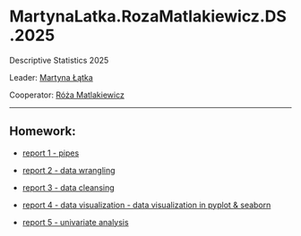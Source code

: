 # MartynaLatka.RozaMatlakiewicz.DS.2025
Descriptive Statistics 2025

Leader: [Martyna Łątka](https://github.com/MartynaLatka)

Cooperator: [Róża Matlakiewicz](https://github.com/RozaMatlakiewicz/RMatlakiewicz)

----------
Homework:
----------
- [report 1 - pipes](https://github.com/MartynaLatka/MartynaLatka.RozaMatlakiewicz.DS.2025/blob/main/Report1/Report1%20(2).md)


- [report 2 - data wrangling](https://github.com/MartynaLatka/MartynaLatka.RozaMatlakiewicz.DS.2025/tree/main/report2)
- [report 3 - data cleansing](https://github.com/MartynaLatka/MartynaLatka.RozaMatlakiewicz.DS.2025/blob/main/report3/Exercise%204.ipynb)
- [report 4 - data visualization - data visualization in pyplot & seaborn](https://github.com/MartynaLatka/MartynaLatka.RozaMatlakiewicz.DS.2025/tree/main/report4)
- [report 5 - univariate analysis ](https://github.com/MartynaLatka/MartynaLatka.RozaMatlakiewicz.DS.2025/tree/600ade821b8ce753aefb12d6fa15f4a2a17d1a6b/report5)
